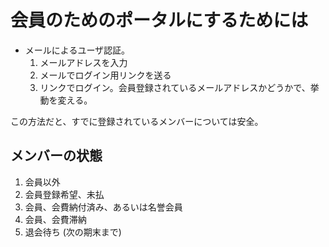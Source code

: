 # 会員のためのポータルにするためには

* メールによるユーザ認証。
  1. メールアドレスを入力
  2. メールでログイン用リンクを送る
  3. リンクでログイン。会員登録されているメールアドレスかどうかで、挙動を変える。

この方法だと、すでに登録されているメンバーについては安全。

## メンバーの状態

1. 会員以外
2. 会員登録希望、未払
3. 会員、会費納付済み、あるいは名誉会員
4. 会員、会費滞納
5. 退会待ち (次の期末まで)
